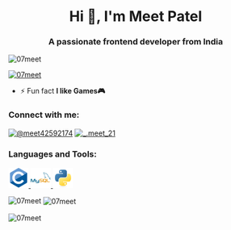 <h1 align="center">Hi 👋, I'm Meet Patel</h1>
<h3 align="center">A passionate frontend developer from India</h3>

<p align="left"> <img src="https://komarev.com/ghpvc/?username=07meet&label=Profile%20views&color=0e75b6&style=flat" alt="07meet" /> </p>

<p align="left"> <a href="https://github.com/ryo-ma/github-profile-trophy"><img src="https://github-profile-trophy.vercel.app/?username=07meet" alt="07meet" /></a> </p>

- ⚡ Fun fact **I like Games🎮**

<h3 align="left">Connect with me:</h3>
<p align="left">
<a href="https://twitter.com/@meet42592174" target="blank"><img align="center" src="https://raw.githubusercontent.com/rahuldkjain/github-profile-readme-generator/master/src/images/icons/Social/twitter.svg" alt="@meet42592174" height="30" width="40" /></a>
<a href="https://instagram.com/_.meet_21" target="blank"><img align="center" src="https://raw.githubusercontent.com/rahuldkjain/github-profile-readme-generator/master/src/images/icons/Social/instagram.svg" alt="_.meet_21" height="30" width="40" /></a>
</p>

<h3 align="left">Languages and Tools:</h3>
<p align="left"> <a href="https://www.cprogramming.com/" target="_blank" rel="noreferrer"> <img src="https://raw.githubusercontent.com/devicons/devicon/master/icons/c/c-original.svg" alt="c" width="40" height="40"/> </a> <a href="https://www.mysql.com/" target="_blank" rel="noreferrer"> <img src="https://raw.githubusercontent.com/devicons/devicon/master/icons/mysql/mysql-original-wordmark.svg" alt="mysql" width="40" height="40"/> </a> <a href="https://www.python.org" target="_blank" rel="noreferrer"> <img src="https://raw.githubusercontent.com/devicons/devicon/master/icons/python/python-original.svg" alt="python" width="40" height="40"/> </a> </p>

<p><img align="left" src="https://github-readme-stats.vercel.app/api/top-langs?username=07meet&show_icons=true&locale=en&layout=compact" alt="07meet" /></p>

<p>&nbsp;<img align="center" src="https://github-readme-stats.vercel.app/api?username=07meet&show_icons=true&locale=en" alt="07meet" /></p>

<p><img align="center" src="https://github-readme-streak-stats.herokuapp.com/?user=07meet&" alt="07meet" /></p>
